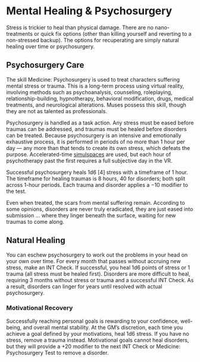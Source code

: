 # Mental Healing & Psychosurgery

Stress is trickier to heal than physical damage. There are no nano-treatments or quick fix options (other than killing yourself and reverting to a non-stressed backup). The options for recuperating are simply natural healing over time or psychosurgery.

## Psychosurgery Care

The skill Medicine: Psychosurgery is used to treat characters suffering mental stress or trauma. This is a long-term process using virtual reality, involving methods such as psychoanalysis, counseling, roleplaying, relationship-building, hypnotherapy, behavioral modification, drugs, medical treatments, and neurological alterations. Muses possess this skill, though they are not as talented as professionals.

Psychosurgery is handled as a task action. Any stress must be eased before traumas can be addressed, and traumas must be healed before disorders can be treated. Because psychosurgery is an intensive and emotionally exhaustive process, it is performed in periods of no more than 1 hour per day — any more than that tends to create its own stress, which defeats the purpose. Accelerated-time [simulspaces](../13/18-virtual-reality.md#accessing-simulspaces) are used, but each hour of psychotherapy past the first requires a full subjective day in the VR.

Successful psychosurgery heals 1d6 \[4\] stress with a timeframe of 1 hour. The timeframe for healing traumas is 8 hours, 40 for disorders; both split across 1-hour periods. Each trauma and disorder applies a −10 modifier to the test.

Even when treated, the scars from mental suffering remain. According to some opinions, disorders are never truly eradicated, they are just eased into submission … where they linger beneath the surface, waiting for new traumas to come along.

## Natural Healing

You can eschew psychosurgery to work out the problems in your head on your own over time. For every month that passes without accruing new stress, make an INT Check. If successful, you heal 1d6 points of stress or 1 trauma (all stress must be healed first). Disorders are more difficult to heal, requiring 3 months without stress or trauma and a successful INT Check. As a result, disorders can linger for years until resolved with actual psychosurgery.

### Motivational Recovery

Successfully reaching personal goals is rewarding to your confidence, well-being, and overall mental stability. At the GM’s discretion, each time you achieve a goal defined by your motivations, heal 1d6 stress. If you have no stress, remove a trauma instead. Motivational goals cannot heal disorders, but they will provide a +20 modifier to the next INT Check or Medicine: Psychosurgery Test to remove a disorder.
